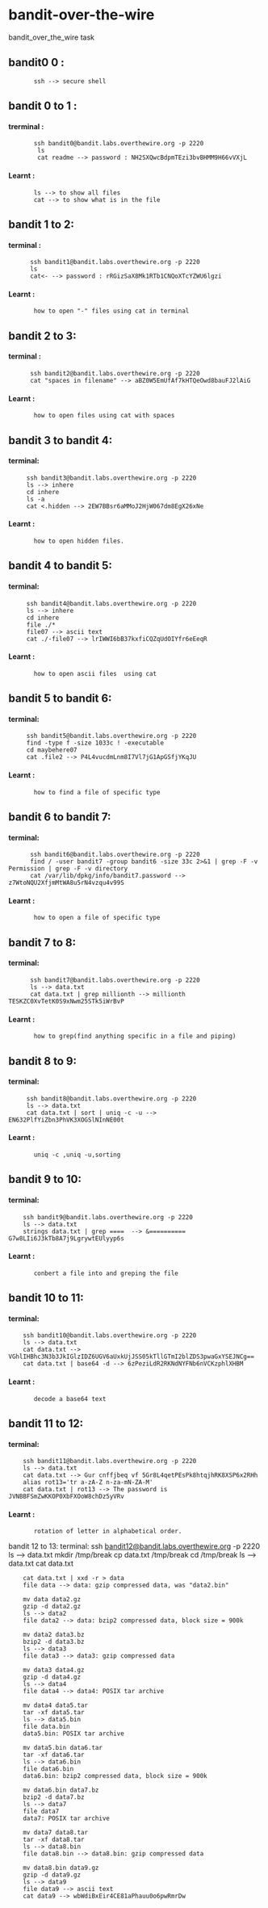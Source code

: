# bandit-over-the-wire

bandit_over_the_wire task

## bandit0 0 :
           ssh --> secure shell

## bandit 0 to 1 :
#### trerminal : 
           ssh bandit0@bandit.labs.overthewire.org -p 2220  
            ls
            cat readme --> password : NH2SXQwcBdpmTEzi3bvBHMM9H66vVXjL
#### Learnt :
           ls --> to show all files 
           cat --> to show what is in the file


## bandit 1 to 2:
#### terminal :      
          ssh bandit1@bandit.labs.overthewire.org -p 2220  
          ls
          cat<- --> password : rRGizSaX8Mk1RTb1CNQoXTcYZWU6lgzi
#### Learnt :
           how to open "-" files using cat in terminal


## bandit 2 to 3:
#### terminal :
          ssh bandit2@bandit.labs.overthewire.org -p 2220
          cat "spaces in filename" --> aBZ0W5EmUfAf7kHTQeOwd8bauFJ2lAiG
#### Learnt :
           how to open files using cat with spaces


## bandit 3 to bandit 4:
#### terminal:
         ssh bandit3@bandit.labs.overthewire.org -p 2220  
         ls --> inhere
         cd inhere
         ls -a  
         cat <.hidden --> 2EW7BBsr6aMMoJ2HjW067dm8EgX26xNe
#### Learnt : 
           how to open hidden files.


## bandit 4 to bandit 5:
#### terminal:
         ssh bandit4@bandit.labs.overthewire.org -p 2220  
         ls --> inhere
         cd inhere
         file ./*
         file07 --> ascii text
         cat ./-file07 --> lrIWWI6bB37kxfiCQZqUdOIYfr6eEeqR
#### Learnt : 
           how to open ascii files  using cat


## bandit 5 to bandit 6:
#### terminal:
         ssh bandit5@bandit.labs.overthewire.org -p 2220  
         find -type f -size 1033c ! -executable
         cd maybehere07
         cat .file2 --> P4L4vucdmLnm8I7Vl7jG1ApGSfjYKqJU
#### Learnt :
           how to find a file of specific type


## bandit 6 to bandit 7:
#### terminal:
          ssh bandit6@bandit.labs.overthewire.org -p 2220 
          find / -user bandit7 -group bandit6 -size 33c 2>&1 | grep -F -v Permission | grep -F -v directory
          cat /var/lib/dpkg/info/bandit7.password --> z7WtoNQU2XfjmMtWA8u5rN4vzqu4v99S
#### Learnt :
           how to open a file of specific type


## bandit 7 to 8:
#### terminal:
          ssh bandit7@bandit.labs.overthewire.org -p 2220 
          ls --> data.txt
          cat data.txt | grep millionth --> millionth TESKZC0XvTetK0S9xNwm25STk5iWrBvP
#### Learnt :
           how to grep(find anything specific in a file and piping)


## bandit 8 to 9:
#### terminal:
         ssh bandit8@bandit.labs.overthewire.org -p 2220  
         ls --> data.txt
         cat data.txt | sort | uniq -c -u -->  EN632PlfYiZbn3PhVK3XOGSlNInNE00t
#### Learnt : 
           uniq -c ,uniq -u,sorting


## bandit 9 to 10:
#### terminal:
        ssh bandit9@bandit.labs.overthewire.org -p 2220
        ls --> data.txt
        strings data.txt | grep ====  --> &========== G7w8LIi6J3kTb8A7j9LgrywtEUlyyp6s
#### Learnt : 
           conbert a file into and greping the file


## bandit 10 to 11:
#### terminal:
        ssh bandit10@bandit.labs.overthewire.org -p 2220   
        ls --> data.txt
        cat data.txt --> VGhlIHBhc3N3b3JkIGlzIDZ6UGV6aUxkUjJSS05kTllGTmI2blZDS3pwaGxYSEJNCg==
        cat data.txt | base64 -d --> 6zPeziLdR2RKNdNYFNb6nVCKzphlXHBM
#### Learnt :
           decode a base64 text


## bandit 11 to 12:
#### terminal:
        ssh bandit11@bandit.labs.overthewire.org -p 2220   
        ls --> data.txt
        cat data.txt --> Gur cnffjbeq vf 5Gr8L4qetPEsPk8htqjhRK8XSP6x2RHh
        alias rot13='tr a-zA-Z n-za-mN-ZA-M'
        cat data.txt | rot13 --> The password is JVNBBFSmZwKKOP0XbFXOoW8chDz5yVRv
#### Learnt : 
           rotation of letter in alphabetical order.


bandit 12 to 13:
terminal:
        ssh bandit12@bandit.labs.overthewire.org -p 2220   
        ls --> data.txt
        mkdir /tmp/break
        cp data.txt /tmp/break
        cd /tmp/break
        ls --> data.txt
        cat data.txt
        
        cat data.txt | xxd -r > data
        file data --> data: gzip compressed data, was "data2.bin"
        
        mv data data2.gz
        gzip -d data2.gz
        ls --> data2 
        file data2 --> data: bzip2 compressed data, block size = 900k
        
        mv data2 data3.bz
        bzip2 -d data3.bz
        ls --> data3
        file data3 --> data3: gzip compressed data
        
        mv data3 data4.gz
        gzip -d data4.gz
        ls --> data4
        file data4 --> data4: POSIX tar archive 
        
        mv data4 data5.tar
        tar -xf data5.tar
        ls --> data5.bin
        file data.bin
        data5.bin: POSIX tar archive 
        
        mv data5.bin data6.tar
        tar -xf data6.tar
        ls --> data6.bin
        file data6.bin
        data6.bin: bzip2 compressed data, block size = 900k
        
        mv data6.bin data7.bz
        bzip2 -d data7.bz
        ls --> data7
        file data7
        data7: POSIX tar archive 
        
        mv data7 data8.tar
        tar -xf data8.tar
        ls --> data8.bin
        file data8.bin --> data8.bin: gzip compressed data
        
        mv data8.bin data9.gz
        gzip -d data9.gz
        ls --> data9
        file data9 --> ascii text
        cat data9 --> wbWdiBxEir4CE81aPhauu0o6pwRmrDw
        
        
        

         



























            
